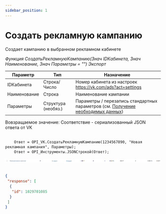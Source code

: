 ```yaml
---
sidebar_position: 1
---
```


# Создать рекламную кампанию
Создает кампанию в выбранном рекламном кабинете

*Функция СоздатьРекламнуюКампанию(Знач IDКабинета, Знач Наименование, Знач Параметры = "") Экспорт*

  | Параметр | Тип | Назначение |
  |-|-|-|
  | IDКабинета | Строка/Число | Номер кабинета из настроек https://vk.com/ads?act=settings |
  | Наименование | Строка | Наименование кампании |
  | Параметры | Структура (необяз.) | Параметры / перезапись стандартных параметров (см. [Получение необходимых данных](../)) |
  
  Вовзращаемое значение: Соответствие - сериализованный JSON ответа от VK

```bsl title="Пример кода"
			
	Ответ = OPI_VK.СоздатьРекламнуюКампанию(1234567890, "Новая рекламная кампания", Параметры);
	Ответ = OPI_Инструменты.JSONСтрокой(Ответ);

```

![Результат](img/1.png)

```json title="Результат"

{
 "response": [
  {
   "id": 1029701085
  }
 ]
}

```
